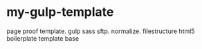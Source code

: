 # my-gulp-template
page proof template. gulp sass sftp. normalize. filestructure
html5 boilerplate template base
